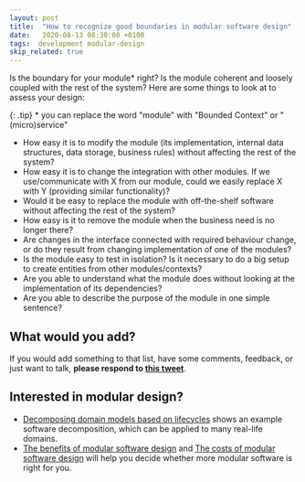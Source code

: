 ```yaml
---
layout: post
title:  "How to recognize good boundaries in modular software design"
date:   2020-08-13 08:30:00 +0100
tags:  development modular-design
skip_related: true
---
```


Is the boundary for your module* right? Is the module coherent and loosely
coupled with the rest of the system? Here are some things to look at to assess
your design:

{: .tip}
\* you can replace the word "module" with "Bounded Context" or
"(micro)service"

- How easy it is to modify the module (its implementation, internal data
  structures, data storage, business rules) without affecting the rest of the
  system?
- How easy it is to change the integration with other modules. If we
  use/communicate with X from our module, could we easily replace X with Y
  (providing similar functionality)?
- Would it be easy to replace the module with off-the-shelf software without
  affecting the rest of the system?
- How easy is it to remove the module when the business need is no longer there?
- Are changes in the interface connected with required behaviour change, or do
  they result from changing implementation of one of the modules?
- Is the module easy to test in isolation? Is it necessary to do a big setup to
  create entities from other modules/contexts?
- Are you able to understand what the module does without looking at the
  implementation of its dependencies?
- Are you able to describe the purpose of the module in one simple sentence?

## What would you add?

If you would add something to that list, have some comments, feedback, or just want to talk, **please respond to [this tweet](https://twitter.com/mkaszubowski94/status/1296768620958298112)**. 


## Interested in modular design?
- [Decomposing domain models based on
  lifecycles](/2020/06/24/decomposing-models-lifecycle.html) shows an example
  software decomposition, which can be applied to many real-life domains.
- [The benefits of modular software
  design](/2020/06/02/modular-software-design-benefits.html) and [The costs of
  modular software design](/2020/05/28/costs-of-modular-software-design.html)
  will help you decide whether more modular software is right for you.
